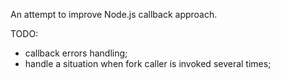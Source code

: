 An attempt to improve Node.js callback approach.

TODO:
- callback errors handling;
- handle a situation when fork caller is invoked several times;
 
